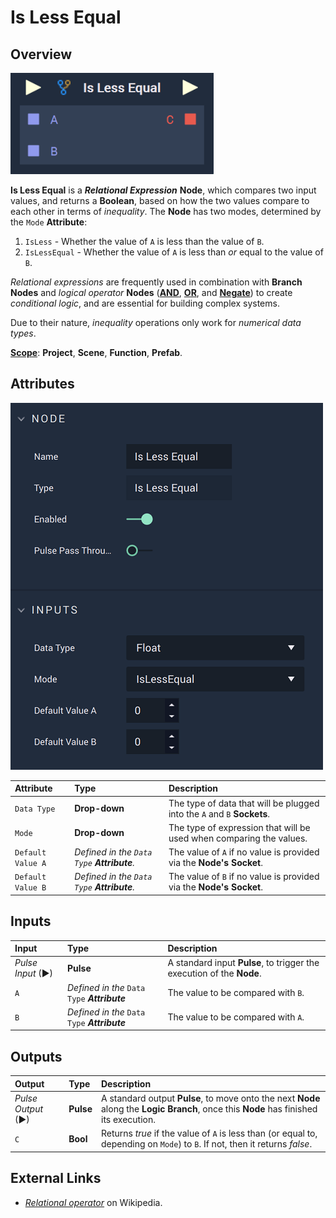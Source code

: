 # Is Less Equal

## Overview

![The Is Less Equal Node.](../../.gitbook/assets/islessequalupdatedimage.png)

**Is Less Equal** is a _**Relational Expression**_ **Node**, which compares two input values, and returns a **Boolean**, based on how the two values compare to each other in terms of _inequality_. The **Node** has two modes, determined by the `Mode` **Attribute**:

1. `IsLess` - Whether the value of `A` is less than the value of `B`.
2. `IsLessEqual` - Whether the value of `A` is less than _or_ equal to the value of `B`.

_Relational expressions_ are frequently used in combination with **Branch Nodes** and _logical operator_ **Nodes** \([**AND**](../math/boolean/and.md), [**OR**](../math/boolean/or.md), and [**Negate**](../math/boolean/negate.md)\) to create _conditional logic_, and are essential for building complex systems.

Due to their nature, _inequality_ operations only work for _numerical data types_.

[**Scope**](../overview.md#scopes): **Project**, **Scene**, **Function**, **Prefab**.

## Attributes

![The Is Equal Node Attributes.](../../.gitbook/assets/islessequalattributes.png)

| Attribute | Type | Description |
| :--- | :--- | :--- |
| `Data Type` | **Drop-down** | The type of data that will be plugged into the `A` and `B` **Sockets**. |
| `Mode` | **Drop-down** | The type of expression that will be used when comparing the values. |
| `Default Value A` | _Defined in the `Data Type` **Attribute**._ | The value of `A` if no value is provided via the **Node's** **Socket**. |
| `Default Value B` | _Defined in the `Data Type` **Attribute**._ | The value of `B` if no value is provided via the **Node's** **Socket**. |

## Inputs

| Input | Type | Description |
| :--- | :--- | :--- |
| _Pulse Input_ \(►\) | **Pulse** | A standard input **Pulse**, to trigger the execution of the **Node**. |
| `A` | _Defined in the_ `Data Type` _**Attribute**_ | The value to be compared with `B`. |
| `B` | _Defined in the_ `Data Type` _**Attribute**_ | The value to be compared with `A`. |

## Outputs

| Output | Type | Description |
| :--- | :--- | :--- |
| _Pulse Output_ \(►\) | **Pulse** | A standard output **Pulse**, to move onto the next **Node** along the **Logic Branch**, once this **Node** has finished its execution. |
| `C` | **Bool** | Returns _true_ if the value of `A` is less than \(or equal to, depending on `Mode`\) to `B`. If not, then it returns _false_. |

## External Links

* [_Relational operator_](https://en.wikipedia.org/wiki/Relational_operator) on Wikipedia.

